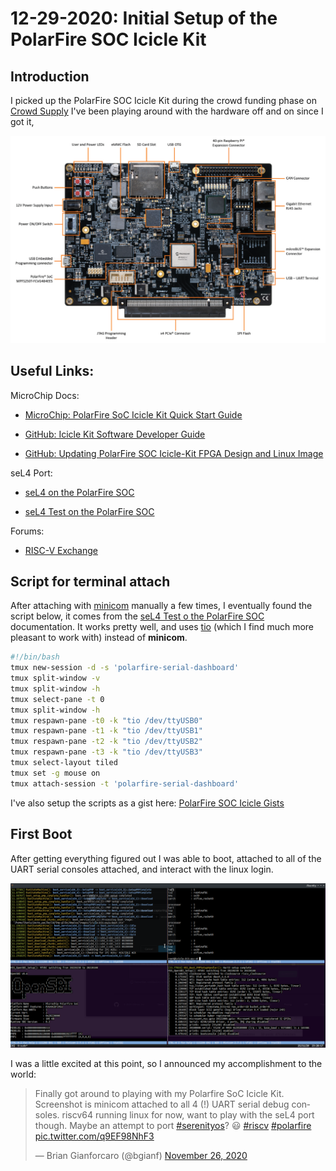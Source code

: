 # 12-29-2020: Initial Setup of the PolarFire SOC Icicle Kit

## Introduction

I picked up the PolarFire SOC Icicle Kit during the crowd  funding phase on [Crowd Supply](https://www.crowdsupply.com/microchip/polarfire-soc-icicle-kit)
I've been playing around with the hardware off and on since I got it,

![image of the polarfire SOC board](./icicle-kit.png)


## Useful Links:

MicroChip Docs:

- [MicroChip: PolarFire SoC Icicle Kit Quick Start Guide](https://www.microsemi.com/products/fpga-soc/polarfire-soc-icicle-quick-start-guide#overview)

- [GitHub: Icicle Kit Software Developer Guide](https://github.com/polarfire-soc/polarfire-soc-documentation/blob/master/boards/mpfs-icicle-kit-es/icicle-kit-sw-developer-guide/icicle-kit-sw-developer-guide.md)

- [GitHub: Updating PolarFire SOC Icicle-Kit FPGA Design and Linux Image](https://github.com/polarfire-soc/polarfire-soc-documentation/blob/master/boards/mpfs-icicle-kit-es/updating-icicle-kit/updating-icicle-kit-design-and-linux.md)

seL4 Port:
- [seL4 on the PolarFire SOC](https://dornerworks.com/blog/sel4-on-polarfire-soc)

- [seL4 Test on the PolarFire SOC](https://dornerworks.com/microchip/polarfire-soc/sel4-test-instructions/)

Forums:
- [RISC-V Exchange](https://exchange.riscv.org/c/polarfiresoc-icicle)

## Script for terminal attach

After attaching with [minicom](https://en.wikipedia.org/wiki/Minicom) manually a few times,
I eventually found the script below, it comes from the [seL4 Test o the PolarFire SOC](https://dornerworks.com/microchip/polarfire-soc/sel4-test-instructions/)
documentation. It works pretty well, and uses [tio](https://github.com/tio/tio) (which I find
much more pleasant to work with) instead of **minicom**.

```bash
#!/bin/bash
tmux new-session -d -s 'polarfire-serial-dashboard'
tmux split-window -v
tmux split-window -h
tmux select-pane -t 0
tmux split-window -h
tmux respawn-pane -t0 -k "tio /dev/ttyUSB0"
tmux respawn-pane -t1 -k "tio /dev/ttyUSB1"
tmux respawn-pane -t2 -k "tio /dev/ttyUSB2"
tmux respawn-pane -t3 -k "tio /dev/ttyUSB3"
tmux select-layout tiled
tmux set -g mouse on
tmux attach-session -t 'polarfire-serial-dashboard'
```

I've also setup the scripts as a gist here: [PolarFire SOC Icicle Gists](https://gist.github.com/bgianfo/24a1623953a8d45cd72e918dd80510b3)

## First Boot

After getting everything figured out I was able to boot, attached to all of
the UART serial consoles attached, and interact with the linux login.

![first boot](./initial-boot.png)


I was a little excited at this point, so I announced my accomplishment to the world:

<blockquote class="twitter-tweet" data-theme="dark"><p lang="en" dir="ltr">Finally got around to playing with my Polarfire SoC Icicle Kit. Screenshot is minicom attached to all 4 (!) UART serial debug consoles. riscv64 running linux for now, want to play with the seL4 port though. Maybe an attempt to port <a href="https://twitter.com/hashtag/serenityos?src=hash&amp;ref_src=twsrc%5Etfw">#serenityos</a>? 😃 <a href="https://twitter.com/hashtag/riscv?src=hash&amp;ref_src=twsrc%5Etfw">#riscv</a> <a href="https://twitter.com/hashtag/polarfire?src=hash&amp;ref_src=twsrc%5Etfw">#polarfire</a> <a href="https://t.co/q9EF98NhF3">pic.twitter.com/q9EF98NhF3</a></p>&mdash; Brian Gianforcaro (@bgianf) <a href="https://twitter.com/bgianf/status/1331864239842070528?ref_src=twsrc%5Etfw">November 26, 2020</a></blockquote> <script async src="https://platform.twitter.com/widgets.js" charset="utf-8"></script>
